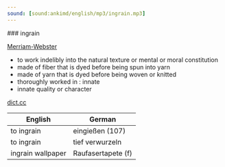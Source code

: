 ```yaml
---
sound: [sound:ankimd/english/mp3/ingrain.mp3]
---
```


\### ingrain

[Merriam-Webster](https://www.merriam-webster.com/dictionary/ingrain)

- to work indelibly into the natural texture or mental or moral constitution
- made of fiber that is dyed before being spun into yarn
- made of yarn that is dyed before being woven or knitted
- thoroughly worked in : innate
- innate quality or character

[dict.cc](https://www.dict.cc/ingrain)

| English        | German       |
| -------------- | ------------ |
| to ingrain | eingießen (107) |
| to ingrain | tief verwurzeln |
| ingrain wallpaper | Raufasertapete (f) |
